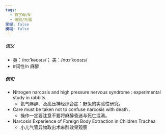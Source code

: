 ```yaml
---
tags:
  - 首字母/N
  - 级别/托福
掌握: false
模糊: false
---
```

##### 词义
- 英：/nɑːˈkəʊsɪs/； 美：/nɑːrˈkoʊsɪs/
- #词性/n  麻醉
##### 例句
- Nitrogen narcosis and high pressure nervous syndrome : experimental study in rabbits .
	- 氦气麻醉、及高压神经综合症：野兔的实验性研究。
- Care must be taken not to confuse narcosis with death .
	- 操作一定要注意不要将麻醉昏迷与死亡混淆。
- Narcosis Experience of Foreign Body Extraction in Children Trachea
	- 小儿气管异物取出术麻醉效果观察
